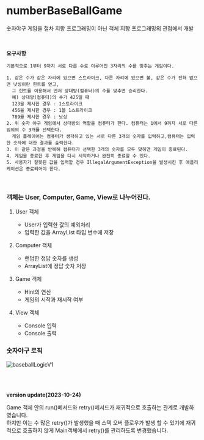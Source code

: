 # numberBaseBallGame
숫자야구 게임을 절차 지향 프로그래밍이 아닌 객체 지향 프로그래밍의 관점에서 개발

<br>

**요구사항**
```
기본적으로 1부터 9까지 서로 다른 수로 이루어진 3자리의 수를 맞추는 게임이다.

1. 같은 수가 같은 자리에 있으면 스트라이크, 다른 자리에 있으면 볼, 같은 수가 전혀 없으면 낫싱이란 힌트를 얻고,
  그 힌트를 이용해서 먼저 상대방(컴퓨터)의 수를 맞추면 승리한다.
  예) 상대방(컴퓨터)의 수가 425일 때
  123을 제시한 경우 : 1스트라이크
  456을 제시한 경우 : 1볼 1스트라이크
  789를 제시한 경우 : 낫싱
2. 위 숫자 야구 게임에서 상대방의 역할을 컴퓨터가 한다. 컴퓨터는 1에서 9까지 서로 다른 임의의 수 3개를 선택한다.
  게임 플레이어는 컴퓨터가 생각하고 있는 서로 다른 3개의 숫자를 입력하고,컴퓨터는 입력한 숫자에 대한 결과를 출력한다.
3. 이 같은 과정을 반복해 컴퓨터가 선택한 3개의 숫자를 모두 맞히면 게임이 종료된다.
4. 게임을 종료한 후 게임을 다시 시작하거나 완전히 종료할 수 있다.
5. 사용자가 잘못된 값을 입력할 경우 IllegalArgumentException을 발생시킨 후 애플리케이션은 종료되어야 한다.

```

<br>

### 객체는 User, Computer, Game, View로 나누어진다.

1. User 객체
   - User가 입력한 값의 예외처리
   - 입력한 값을 ArrayList 타입 변수에 저장

2. Computer 객체
    - 랜덤한 정답 숫자를 생성
    - ArrayList에 정답 숫자 저장

3. Game 객체
    - Hint의 연산
    - 게임의 시작과 재시작 여부

4. View 객체
    - Console 입력
    - Console 출력

### 숫자야구 로직
![baseballLogicV1](https://github.com/ChangHoon97/numberBaseBallGame/assets/118735836/be01a1d9-5e3b-452a-a4f7-86759717f4bb)

<br>
<br>

**version update(2023-10-24)**

Game 객체 안의 run()메서드와 retry()메서드가 재귀적으로 호출하는 관계로 개발하였습니다.<br>
하지만 이는 수 많은 retry()가 발생했을 때 스택 오버 플로우가 발생 할 수 있기에 재귀적으로 호출하지 않게 Main객체에서 retry()를 관리하도록 변경했습니다.
